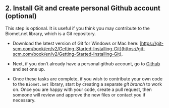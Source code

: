 ## 2. Install Git and create personal Github account (optional)

This step is optional. It is useful if you think you may contribute to the Biomet.net library, which is a Git repository. 

* Download the latest version of Git for Windows or Mac here: [https://git-scm.com/book/en/v2/Getting-Started-Installing-Git](https://git-scm.com/book/en/v2/Getting-Started-Installing-Git).

* Next, if you don’t already have a personal github account, go to [Github](https://github.com/) and set one up.

* Once these tasks are complete, if you wish to contribute your own code to the `Biomet.net` library, start by creating a separate *git branch* to work on. Once you are happy with your code, create a pull request, then someone will review and approve the new files or contact you if necessary. 

